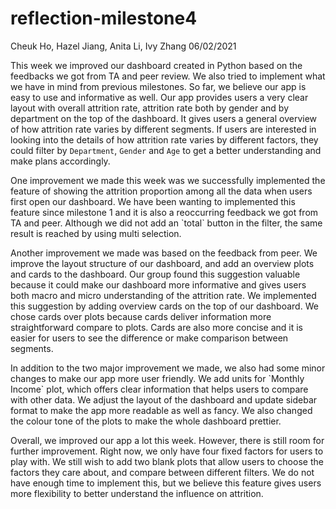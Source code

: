 reflection-milestone4
================
Cheuk Ho, Hazel Jiang, Anita Li, Ivy Zhang
06/02/2021

This week we improved our dashboard created in Python based on the
feedbacks we got from TA and peer review. We also tried to implement
what we have in mind from previous milestones. So far, we believe our
app is easy to use and informative as well. Our app provides users a
very clear layout with overall attrition rate, attrition rate both by
gender and by department on the top of the dashboard. It gives users a
general overview of how attrition rate varies by different segments. If
users are interested in looking into the details of how attrition rate
varies by different factors, they could filter by `Department`, `Gender`
and `Age` to get a better understanding and make plans accordingly.

One improvement we made this week was we successfully implemented the
feature of showing the attrition proportion among all the data when
users first open our dashboard. We have been wanting to implemented this
feature since milestone 1 and it is also a reoccurring feedback we got
from TA and peer. Although we did not add an \`total\` button in the
filter, the same result is reached by using multi selection.

Another improvement we made was based on the feedback from peer. We
improve the layout structure of our dashboard, and add an overview plots
and cards to the dashboard. Our group found this suggestion valuable
because it could make our dashboard more informative and gives users
both macro and micro understanding of the attrition rate. We implemented
this suggestion by adding overview cards on the top of our dashboard. We
chose cards over plots because cards deliver information more
straightforward compare to plots. Cards are also more concise and it is
easier for users to see the difference or make comparison between
segments.

In addition to the two major improvement we made, we also had some minor
changes to make our app more user friendly. We add units for \`Monthly
Income\` plot, which offers clear information that helps users to
compare with other data. We adjust the layout of the dashboard and
update sidebar format to make the app more readable as well as fancy. We
also changed the colour tone of the plots to make the whole dashboard
prettier.

Overall, we improved our app a lot this week. However, there is still
room for further improvement. Right now, we only have four fixed factors
for users to play with. We still wish to add two blank plots that allow
users to choose the factors they care about, and compare between
different filters. We do not have enough time to implement this, but we
believe this feature gives users more flexibility to better understand
the influence on attrition.
